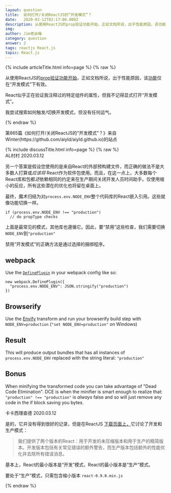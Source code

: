```yaml
---
layout: question
title:  如何打开/关闭ReactJS的“开发模式”？
date:   2020-03-12T02:17:06.000Z
description: 从使用ReactJS的prop验证功能开始，正如文档所说，出于性能原因，该功能仅在“开发模式”下有效。React似乎正在验证我注释过的特定组件的属性，...
img: 
author: Jim老丝梅
category: question
answer: 2
tags: reactjs React.js
topic: React.js
---
```

<div class="article-root">
  <div class="article">
    {% include articleTitle.html info=page %}
    {% raw %}
    <div class="article-content"><p><font style="vertical-align: inherit;"><font style="vertical-align: inherit;">从使用ReactJS的</font></font><a href="http://facebook.github.io/react/docs/reusable-components.html#prop-validation"><font style="vertical-align: inherit;"><font style="vertical-align: inherit;">prop验证功能开始</font></font></a><font style="vertical-align: inherit;"><font style="vertical-align: inherit;">，正如文档所说，出于性能原因，该</font><a href="http://facebook.github.io/react/docs/reusable-components.html#prop-validation"><font style="vertical-align: inherit;">功能</font></a><font style="vertical-align: inherit;">仅在“开发模式”下有效。</font></font></p>

<p><font style="vertical-align: inherit;"><font style="vertical-align: inherit;">React似乎正在验证我注释过的特定组件的属性，但我不记得显式打开“开发模式”。</font></font></p>

<p><font style="vertical-align: inherit;"><font style="vertical-align: inherit;">我尝试搜索如何触发/切换开发模式，但没有任何运气。</font></font></p></div>
    {% endraw %}
  </div>
  <p class="winter_mark">第865篇《如何打开/关闭ReactJS的“开发模式”？》来自Winter(https://github.com/aiyld/aiyld.github.io)的站点</p>
  <div class="discuss-wrapper">
    {% include discussTitle.html info=page %}
    {% raw %}
    <div class="discuss-list">
    <div class="discuss-item">
        <div class="discuss-parent">
          <div class="discuss-meta">
            <span class="discuss-user">AL村村</span>
            <span class="discuss-time">2020.03.12</span>
          </div>
          <div class="discuss-comment"><p><font style="vertical-align: inherit;"><font style="vertical-align: inherit;">另一个答案是假设您使用的是来自</font><font style="vertical-align: inherit;">React的</font><font style="vertical-align: inherit;">外部预构建文件，而正确的做法不是大多数人打算或</font></font><em><font style="vertical-align: inherit;"><font style="vertical-align: inherit;">应该将</font></font></em><font style="vertical-align: inherit;"><font style="vertical-align: inherit;"> React作为软件包使用。</font><font style="vertical-align: inherit;">而且，在这一点上，大多数每个React库和包都</font></font><em><font style="vertical-align: inherit;"><font style="vertical-align: inherit;">还</font></font></em><font style="vertical-align: inherit;"><font style="vertical-align: inherit;">依赖相同的约定来在生产期间关闭开发人员时间助手。</font><font style="vertical-align: inherit;">仅使用缩小的反应，所有这些潜在的优化也将留在桌面上。</font></font></p>

<p><font style="vertical-align: inherit;"><font style="vertical-align: inherit;">最终，魔术归结为对</font></font><code>process.env.NODE_ENV</code><font style="vertical-align: inherit;"><font style="vertical-align: inherit;">整个代码库的</font><font style="vertical-align: inherit;">React嵌入引用</font><font style="vertical-align: inherit;">。</font><font style="vertical-align: inherit;">这些就像功能切换一样。</font></font></p>

<pre><code>if (process.env.NODE_ENV !== "production")<font></font>
  // do propType checks<font></font>
</code></pre>

<p><font style="vertical-align: inherit;"><font style="vertical-align: inherit;">上面是最常见的模式，其他库也遵循它。</font><font style="vertical-align: inherit;">因此，要“禁用”这些检查，我们需要切换</font></font><code>NODE_ENV</code><font style="vertical-align: inherit;"><font style="vertical-align: inherit;">到</font></font><code>"production"</code></p>

<p><font style="vertical-align: inherit;"><font style="vertical-align: inherit;">禁用“开发模式”的正确方法是通过选择的捆绑程序。 </font></font></p>

<h2>webpack</h2>

<p>Use the <a href="https://webpack.js.org/plugins/define-plugin/" rel="nofollow noreferrer"><code>DefinePlugin</code></a> in your webpack config like so:</p>

<pre><code>new webpack.DefinePlugin({<font></font>
  "process.env.NODE_ENV": JSON.stringify("production")<font></font>
})<font></font>
</code></pre>

<h2>Browserify</h2>

<p>Use the <a href="https://github.com/hughsk/envify" rel="nofollow noreferrer">Envify</a> transform and run your browserify build step with <code>NODE_ENV=production</code> (<code>"set NODE_ENV=production"</code> on Windows)</p>

<h2>Result</h2>

<p>This will produce output bundles that has all instances of <code>process.env.NODE_ENV</code> replaced with the string literal: <code>"production"</code></p>

<h2>Bonus</h2>

<p>When minifying the transformed code you can take advantage of "Dead Code Elimination". DCE is when the minifier is smart enough to realize that: <code>"production" !== "production"</code> is <em>always</em> false and so will just remove any code in the if block saving you bytes.</p></div>
        </div></div><div class="discuss-item">
        <div class="discuss-parent">
          <div class="discuss-meta">
            <span class="discuss-user">卡卡西理查德</span>
            <span class="discuss-time">2020.03.12</span>
          </div>
          <div class="discuss-comment"><p><font style="vertical-align: inherit;"><font style="vertical-align: inherit;">是的，它并没有得到很好的记录，但是在ReactJS </font></font><a href="http://facebook.github.io/react/downloads.html"><font style="vertical-align: inherit;"><font style="vertical-align: inherit;">下载页面上，</font></font></a><font style="vertical-align: inherit;"><font style="vertical-align: inherit;">它讨论了开发和生产模式：</font></font></p>

<blockquote>
  <p><font style="vertical-align: inherit;"><font style="vertical-align: inherit;">我们提供了两个版本的React：用于开发的未压缩版本和用于生产的精简版本。</font><font style="vertical-align: inherit;">开发版本包括有关常见错误的额外警告，而生产版本包括额外的性能优化并去除所有错误消息。</font></font></p>
</blockquote>

<p><font style="vertical-align: inherit;"><font style="vertical-align: inherit;">基本上，React的最小版本是“开发”模式，React的最小版本是“生产”模式。</font></font></p>

<p><font style="vertical-align: inherit;"><font style="vertical-align: inherit;">要处于“生产”模式，只需包含缩小版本 </font></font><code>react-0.9.0.min.js</code></p></div>
        </div></div>
    </div>
    {% endraw %}
  </div>
<div>
